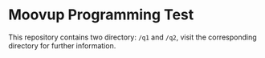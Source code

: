 # Moovup Programming Test

This repository contains two directory: `/q1` and `/q2`, visit the corresponding directory for further information.
